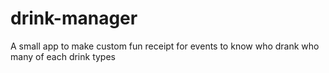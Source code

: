 # drink-manager
A small app to make custom fun receipt for events to know who drank who many of each drink types
